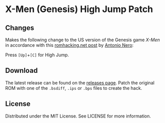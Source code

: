 # X-Men (Genesis) High Jump Patch

## Changes

Makes the following change to the US version of the Genesis game
*X-Men*
in accordance with this
[romhacking.net post](https://www.romhacking.net/forum/index.php?msg=457807)
by
[Antonio Nero](https://www.romhacking.net/forum/index.php?action=profile;u=151274):

Press `[Up]`+`[C]` for High Jump.

## Download
The latest release can be found on the
[releases page](https://github.com/lightbulb-sun/xmen-jump/releases).
Patch the original ROM with one of the `.bsdiff`, `.ips` or `.bps` files
to create the hack.

## License
Distributed under the MIT License. See LICENSE for more information.
